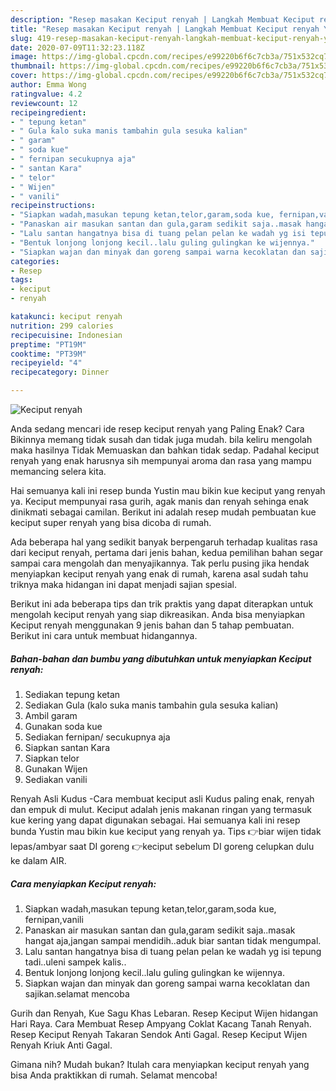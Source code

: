 ```yaml
---
description: "Resep masakan Keciput renyah | Langkah Membuat Keciput renyah Yang Enak Dan Lezat"
title: "Resep masakan Keciput renyah | Langkah Membuat Keciput renyah Yang Enak Dan Lezat"
slug: 419-resep-masakan-keciput-renyah-langkah-membuat-keciput-renyah-yang-enak-dan-lezat
date: 2020-07-09T11:32:23.118Z
image: https://img-global.cpcdn.com/recipes/e99220b6f6c7cb3a/751x532cq70/keciput-renyah-foto-resep-utama.jpg
thumbnail: https://img-global.cpcdn.com/recipes/e99220b6f6c7cb3a/751x532cq70/keciput-renyah-foto-resep-utama.jpg
cover: https://img-global.cpcdn.com/recipes/e99220b6f6c7cb3a/751x532cq70/keciput-renyah-foto-resep-utama.jpg
author: Emma Wong
ratingvalue: 4.2
reviewcount: 12
recipeingredient:
- " tepung ketan"
- " Gula kalo suka manis tambahin gula sesuka kalian"
- " garam"
- " soda kue"
- " fernipan secukupnya aja"
- " santan Kara"
- " telor"
- " Wijen"
- " vanili"
recipeinstructions:
- "Siapkan wadah,masukan tepung ketan,telor,garam,soda kue, fernipan,vanili"
- "Panaskan air masukan santan dan gula,garam sedikit saja..masak hangat aja,jangan sampai mendidih..aduk biar santan tidak mengumpal."
- "Lalu santan hangatnya bisa di tuang pelan pelan ke wadah yg isi tepung tadi..uleni sampek kalis.."
- "Bentuk lonjong lonjong kecil..lalu guling gulingkan ke wijennya."
- "Siapkan wajan dan minyak dan goreng sampai warna kecoklatan dan sajikan.selamat mencoba"
categories:
- Resep
tags:
- keciput
- renyah

katakunci: keciput renyah 
nutrition: 299 calories
recipecuisine: Indonesian
preptime: "PT19M"
cooktime: "PT39M"
recipeyield: "4"
recipecategory: Dinner

---
```



![Keciput renyah](https://img-global.cpcdn.com/recipes/e99220b6f6c7cb3a/751x532cq70/keciput-renyah-foto-resep-utama.jpg)

Anda sedang mencari ide resep keciput renyah yang Paling Enak? Cara Bikinnya memang tidak susah dan tidak juga mudah. bila keliru mengolah maka hasilnya Tidak Memuaskan dan bahkan tidak sedap. Padahal keciput renyah yang enak harusnya sih mempunyai aroma dan rasa yang mampu memancing selera kita.

Hai semuanya kali ini resep bunda Yustin mau bikin kue keciput yang renyah ya. Keciput mempunyai rasa gurih, agak manis dan renyah sehinga enak dinikmati sebagai camilan. Berikut ini adalah resep mudah pembuatan kue keciput super renyah yang bisa dicoba di rumah.

Ada beberapa hal yang sedikit banyak berpengaruh terhadap kualitas rasa dari keciput renyah, pertama dari jenis bahan, kedua pemilihan bahan segar sampai cara mengolah dan menyajikannya. Tak perlu pusing jika hendak menyiapkan keciput renyah yang enak di rumah, karena asal sudah tahu triknya maka hidangan ini dapat menjadi sajian spesial.


Berikut ini ada beberapa tips dan trik praktis yang dapat diterapkan untuk mengolah keciput renyah yang siap dikreasikan. Anda bisa menyiapkan Keciput renyah menggunakan 9 jenis bahan dan 5 tahap pembuatan. Berikut ini cara untuk membuat hidangannya.

<!--inarticleads1-->

##### Bahan-bahan dan bumbu yang dibutuhkan untuk menyiapkan Keciput renyah:

1. Sediakan  tepung ketan
1. Sediakan  Gula (kalo suka manis tambahin gula sesuka kalian)
1. Ambil  garam
1. Gunakan  soda kue
1. Sediakan  fernipan/ secukupnya aja
1. Siapkan  santan Kara
1. Siapkan  telor
1. Gunakan  Wijen
1. Sediakan  vanili


Renyah Asli Kudus -Cara membuat keciput asli Kudus paling enak, renyah dan empuk di mulut. Keciput adalah jenis makanan ringan yang termasuk kue kering yang dapat digunakan sebagai. Hai semuanya kali ini resep bunda Yustin mau bikin kue keciput yang renyah ya. Tips 👉biar wijen tidak lepas/ambyar saat DI goreng 👉keciput sebelum DI goreng celupkan dulu ke dalam AIR. 

<!--inarticleads2-->

##### Cara menyiapkan Keciput renyah:

1. Siapkan wadah,masukan tepung ketan,telor,garam,soda kue, fernipan,vanili
1. Panaskan air masukan santan dan gula,garam sedikit saja..masak hangat aja,jangan sampai mendidih..aduk biar santan tidak mengumpal.
1. Lalu santan hangatnya bisa di tuang pelan pelan ke wadah yg isi tepung tadi..uleni sampek kalis..
1. Bentuk lonjong lonjong kecil..lalu guling gulingkan ke wijennya.
1. Siapkan wajan dan minyak dan goreng sampai warna kecoklatan dan sajikan.selamat mencoba


Gurih dan Renyah, Kue Sagu Khas Lebaran. Resep Keciput Wijen hidangan Hari Raya. Cara Membuat Resep Ampyang Coklat Kacang Tanah Renyah. Resep Keciput Renyah Takaran Sendok Anti Gagal. Resep Keciput Wijen Renyah Kriuk Anti Gagal. 

Gimana nih? Mudah bukan? Itulah cara menyiapkan keciput renyah yang bisa Anda praktikkan di rumah. Selamat mencoba!
